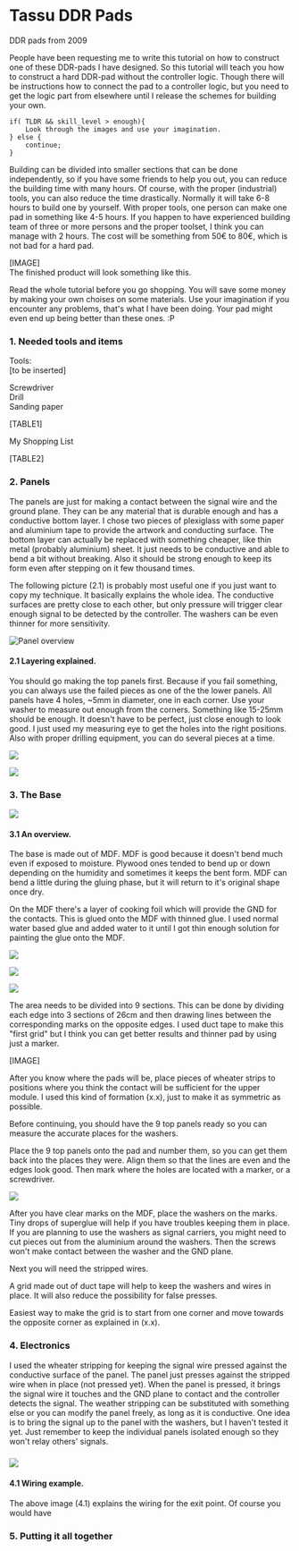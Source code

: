 # Tassu DDR Pads
DDR pads from 2009

 

People have been requesting me to write this tutorial on how to construct one of these DDR-pads I have designed. So this tutorial will teach you how to construct a hard DDR-pad without the controller logic. Though there will be instructions how to connect the pad to a controller logic, but you need to get the logic part from elsewhere until I release the schemes for building your own.  

```
if( TLDR && skill_level > enough){  
    Look through the images and use your imagination.  
} else {  
    continue;  
}  
```
  
Building can be divided into smaller sections that can be done independently, so if you have some friends to help you out, you can reduce the building time with many hours. Of course, with the proper (industrial) tools, you can also reduce the time drastically. Normally it will take 6-8 hours to build one by yourself. With proper tools, one person can make one pad in something like 4-5 hours. If you happen to have experienced building team of three or more persons and the proper toolset, I think you can manage with 2 hours. The cost will be something from 50€ to 80€, which is not bad for a hard pad.  
  

\[IMAGE\]  
The finished product will look something like this.  

  
Read the whole tutorial before you go shopping. You will save some money by making your own choises on some materials. Use your imagination if you encounter any problems, that's what I have been doing. Your pad might even end up being better than these ones. :P  
  

### 1\. Needed tools and items

Tools:  
\[to be inserted\]  
  
Screwdriver  
Drill  
Sanding paper

[TABLE1]


My Shopping List  


[TABLE2]
  
  
  

### 2\. Panels

The panels are just for making a contact between the signal wire and the ground plane. They can be any material that is durable enough and has a conductive bottom layer. I chose two pieces of plexiglass with some paper and aluminium tape to provide the artwork and conducting surface. The bottom layer can actually be replaced with something cheaper, like thin metal (probably aluminium) sheet. It just needs to be conductive and able to bend a bit without breaking. Also it should be strong enough to keep its form even after stepping on it few thousand times.  
  
The following picture (2.1) is probably most useful one if you just want to copy my technique. It basically explains the whole idea. The conductive surfaces are pretty close to each other, but only pressure will trigger clear enough signal to be detected by the controller. The washers can be even thinner for more sensitivity.  
  

![Panel overview](https://github.com/irah-000/TassuPads/tree/main/images/panel2.png)
#### 2.1 Layering explained.

  
You should go making the top panels first. Because if you fail something, you can always use the failed pieces as one of the the lower panels. All panels have 4 holes, ~5mm in diameter, one in each corner. Use your washer to measure out enough from the corners. Something like 15-25mm should be enough. It doesn't have to be perfect, just close enough to look good. I just used my measuring eye to get the holes into the right positions. Also with proper drilling  equipment, you can do several pieces at a time.  
  

[![](img_1495_tn.jpg)](img_1495.jpg)

[![](img_1499_tn.jpg)](img_1499.jpg)

  

  

  
  
  
### 3\. The Base

[![](overview_tn.png)](overview.png)  
#### 3.1 An overview.  

  
The base is made out of MDF. MDF is good because it doesn't bend much even if exposed to moisture. Plywood ones tended to bend up or down depending on the humidity and sometimes it keeps the bent form. MDF can bend a little during the gluing phase, but it will return to it's original shape once dry.  
  
On the MDF there's a layer of cooking foil which will provide the GND for the contacts. This is glued onto the MDF with thinned glue. I used normal water based glue and added water to it until I got thin enough solution for painting the glue onto the MDF.  
  

![](img_1481_tn.jpg)  

![](img_1483_tn.jpg)  

![](img_1485_tn.jpg)  

  

  

  

  
The area needs to be divided into 9 sections. This can be done by dividing each edge into 3 sections of 26cm and then drawing lines between the corresponding marks on the opposite edges. I used duct tape to make this "first grid" but I think you can get better results and thinner pad by using just a marker.  
  
\[IMAGE\]  
  
After you know where the pads will be, place pieces of wheater strips to positions where you think the contact will be sufficient for the upper module. I used this kind of formation (x.x), just to make it as symmetric as possible.  
  
  
  
Before continuing, you should have the 9 top panels ready so you can measure the accurate places for the washers.  
  
Place the 9 top panels onto the pad and number them, so you can get them back into the places they were. Align them so that the lines are even and the edges look good. Then mark where the holes are located with a marker, or a screwdriver.  
  

[![](img_1506_tn.jpg)](img_1506.jpg)  
  

  
After you have clear marks on the MDF, place the washers on the marks. Tiny drops of superglue will help if you have troubles keeping them in place. If you are planning to use the washers as signal carriers, you might need to cut pieces out from the aluminium around the washers. Then the screws won't make contact between the washer and the GND plane.  
  
Next you will need the stripped wires.  
  
A grid made out of duct tape will help to keep the washers and wires in place. It will also reduce the possibility for false presses.  
  
Easiest way to make the grid is to start from one corner and move towards the opposite corner as explained in (x.x).  
  
  
  
  

### 4\. Electronics

I used the wheater stripping for keeping the signal wire pressed against the conductive surface of the panel. The panel just presses against the stripped wire when in place (not pressed yet). When the panel is pressed, it brings the signal wire it touches and the GND plane to contact and the controller detects the signal. The weather stripping can be substituted with something else or you can modify the panel freely, as long as it is conductive. One idea is to bring the signal up to the panel with the washers, but I haven't tested it yet. Just remember to keep the individual panels isolated enough so they won't relay others' signals.  

### [![](panel1_tn.png)](panel1.png)

#### 4.1 Wiring example.

  
The above image (4.1) explains the wiring for the exit point. Of course you would have  
  
  

### 5\. Putting it all together
